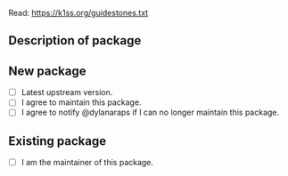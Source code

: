Read: https://k1ss.org/guidestones.txt

## Description of package


## New package

- [ ] Latest upstream version.
- [ ] I agree to maintain this package.
- [ ] I agree to notify @dylanaraps if I can no longer maintain this package.

## Existing package

- [ ] I am the maintainer of this package.
